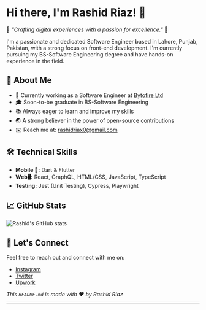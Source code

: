 # Hi there, I'm Rashid Riaz! 👋

🌟 _"Crafting digital experiences with a passion for excellence."_ 🌟

I'm a passionate and dedicated Software Engineer based in Lahore, Punjab, Pakistan, with a strong focus on front-end development. I'm currently pursuing my BS-Software Engineering degree and have hands-on experience in the field.

## 🌟 About Me

- 💼 Currently working as a Software Engineer at [Bytofire Ltd](https://bytofire.com/)
- 🎓 Soon-to-be graduate in BS-Software Engineering
- 📚 Always eager to learn and improve my skills
- 🌏 A strong believer in the power of open-source contributions
- ✉️ Reach me at: [rashidriax0@gmail.com](mailto:rashidriax0@gmail.com)

## 🛠️ Technical Skills

- **Mobile 📱:** Dart & Flutter
- **Web🖥️:** React, GraphQL, HTML/CSS, JavaScript, TypeScript
- **Testing:** Jest (Unit Testing), Cypress, Playwright

## 📈 GitHub Stats

![Rashid's GitHub stats](https://github-readme-stats.vercel.app/api?username=rashidriaz&show_icons=true&theme=radical)

## 🤝 Let's Connect

Feel free to reach out and connect with me on:

- [Instagram](https://www.instagram.com/hey_rashid_here/)
- [Twitter](https://twitter.com/rashidr980)
- [Upwork](https://www.upwork.com/freelancers/~01de6182b536b750be)

_This `README.md` is made with ❤️ by Rashid Riaz_

---
